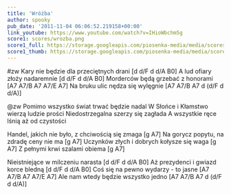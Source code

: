 ```yaml
---
title: 'Wróżba'
author: spooky
pub_date: '2011-11-04 06:06:52.219158+00:00'
link_youtube: https://www.youtube.com/watch?v=IHioWbchm5g
score1: scores/wrozba.png
score1_full: https://storage.googleapis.com/piosenka-media/media/scores/wrozba.png
score1_thumb: https://storage.googleapis.com/piosenka-media/media/scores/wrozba.png.180x0_q85_upscale.jpg
---
```


#zw
Kary nie będzie dla przeciętnych drani [d d/F d d/A B0]
A lud ofiary złoży nadaremnie [d d/F d d/A B0]
Morderców będą grzebać z honorami [A7 A7/B A7 A7/E A7]
Na bruku ulic nędza się wylęgnie [A7 A7/B A7 d (d/F d d/A)]

@zw
Pomimo wszystko świat trwać będzie nadal 
W Słońce i Kłamstwo wierzą ludzie prości
Niedostrzegalna szerzy się zagłada
A wszystkie ręce lśnią aż od czystości

Handel, jakich nie było, z chciwością się zmaga [g A7]
Na gorycz popytu, na zdradę ceny nie ma [g A7]
Uczynków złych i dobrych kołysze się waga [g A7]
Z pełnymi krwi szalami obiema [g A7]

Nieistniejące w milczeniu narasta [d d/F d d/A B0]
Aż prezydenci i gwiazd korce bledną [d d/F d d/A B0]
Coś się na pewno wydarzy - to jasne [A7 A7/B A7 A7/E A7]
Ale nam wtedy będzie wszystko jedno [A7 A7/B A7 d (d/F d d/A)]